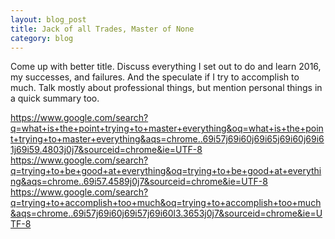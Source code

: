 ```yaml
---
layout: blog_post
title: Jack of all Trades, Master of None
category: blog
---
```


Come up with better title. Discuss everything I set out to do and learn 2016, my successes, and failures. And the speculate if I try to accomplish to much. Talk mostly about professional things, but mention personal things in a quick summary too.

https://www.google.com/search?q=what+is+the+point+trying+to+master+everything&oq=what+is+the+point+trying+to+master+everything&aqs=chrome..69i57j69i60j69i65j69i60j69i61j69i59.4803j0j7&sourceid=chrome&ie=UTF-8
https://www.google.com/search?q=trying+to+be+good+at+everything&oq=trying+to+be+good+at+everything&aqs=chrome..69i57.4589j0j7&sourceid=chrome&ie=UTF-8
https://www.google.com/search?q=trying+to+accomplish+too+much&oq=trying+to+accomplish+too+much&aqs=chrome..69i57j69i60j69i57j69i60l3.3653j0j7&sourceid=chrome&ie=UTF-8
